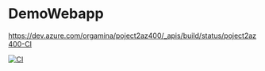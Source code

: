 # DemoWebapp

https://dev.azure.com/orgamina/poject2az400/_apis/build/status/poject2az400-CI

[![CI](https://github.com/aminayasser/DemoWebapp/actions/workflows/yamldemo.yml/badge.svg)](https://github.com/aminayasser/DemoWebapp/actions/workflows/yamldemo.yml)
